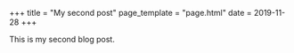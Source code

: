 +++
title = "My second post"
page_template = "page.html"
date = 2019-11-28
+++

This is my second blog post.
